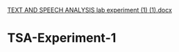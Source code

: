 [TEXT AND SPEECH ANALYSIS lab experiment (1) (1).docx](https://github.com/user-attachments/files/21736773/TEXT.AND.SPEECH.ANALYSIS.lab.experiment.1.1.docx)
# TSA-Experiment-1
